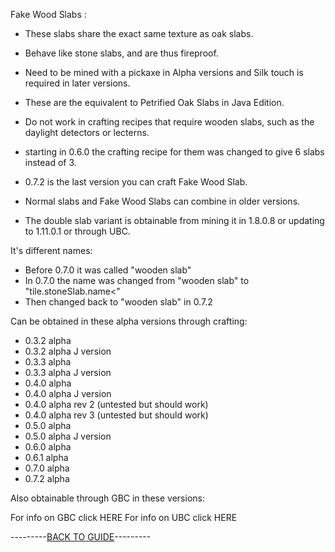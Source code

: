 Fake Wood Slabs :

- These slabs share the exact same texture as oak slabs.
- Behave like stone slabs, and are thus fireproof.
- Need to be mined with a pickaxe in Alpha versions and Silk touch is required in later versions.
- These are the equivalent to Petrified Oak Slabs in Java Edition.
- Do not work in crafting recipes that require wooden slabs, such as the daylight detectors or lecterns.
- starting in 0.6.0 the crafting recipe for them was changed to give 6 slabs instead of 3.
- 0.7.2 is the last version you can craft Fake Wood Slab.
- Normal slabs and Fake Wood Slabs can combine in older versions.

- The double slab variant is obtainable from mining it in 1.8.0.8 or updating to 1.11.0.1 or through UBC.

It's different names:

- Before 0.7.0 it was called "wooden slab"
- In 0.7.0 the name was changed from "wooden slab" to "tile.stoneSlab.name<"
- Then changed back to "wooden slab" in 0.7.2

Can be obtained in these alpha versions through crafting:

- 0.3.2 alpha 
- 0.3.2 alpha J version 
- 0.3.3 alpha 
- 0.3.3 alpha J version
- 0.4.0 alpha 
- 0.4.0 alpha J version
- 0.4.0 alpha rev 2 (untested but should work)
- 0.4.0 alpha rev 3 (untested but should work)
- 0.5.0 alpha
- 0.5.0 alpha J version
- 0.6.0 alpha
- 0.6.1 alpha
- 0.7.0 alpha
- 0.7.2 alpha

Also obtainable through GBC in these versions:

For info on GBC click HERE
For info on UBC click HERE

---------[BACK TO GUIDE](https://github.com/ToxicAbsence/Guide/blob/main/All%20Illegal%20Items.md)---------

